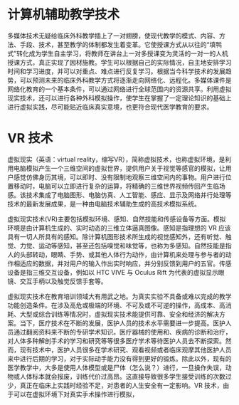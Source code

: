 # 计算机辅助教学技术

多媒体技术无疑给临床外科教学插上了一对翅膀，使现代教学的模式、内容、方法、手段、技术，甚至教学的体制都发生着变革。它使授课方式从以往的“填鸭式”转化成为学生自主学习，将教师在讲台上一对多授课变为灵活的一对一的人机授课方式，真正实现了因材施教。学生可以根据自己的实际情况，自主地安排学习时间和学习进度，并可以对重点、难点进行反复学习。根据当今科学技术的发展趋势，可以预测未来的临床外科教学方式将逐渐走向网络化、远程化。多媒体课件是网络化教育的一个基本条件，可以通过网络进行全球范围内的资源共享。利用虚拟现实技术，还可以进行各种外科模拟操作，使学生在掌握了一定理论知识的基础上进行虚拟实践，尽可能贴近临床真实意境，也更符合现代医学教育的要求。

# VR 技术

虚拟现实（英语：virtual reality，缩写VR），简称虚拟技术，也称虚拟环境，是利用电脑模拟产生一个三维空间的虚拟世界，提供用户关于视觉等感官的模拟，让用户感觉仿佛身历其境，可以即时、没有限制地观察三维空间内的事物。用户进行位置移动时，电脑可以立即进行复杂的运算，将精确的三维世界视频传回产生临场感。该技术集成了电脑图形、电脑仿真、人工智能、感应、显示及网络并行处理等技术的最新发展成果，是一种由电脑技术辅助生成的高技术模拟系统。

虚拟现实技术(VR)主要包括模拟环境、感知、自然技能和传感设备等方面。模拟环境是由计算机生成的、实时动态的三维立体逼真图像。感知是指理想的 VR 应该具有一切人所具有的感知。除计算机图形技术所生成的视觉感知外，还有听觉、触觉、力觉、运动等感知，甚至还包括嗅觉和味觉等，也称为多感知。自然技能是指人的头部转动，眼睛、手势、或其他人体行为动作，由计算机来处理与参与者的动作相适应的数据，并对用户的输入作出实时响应，并分别反馈到用户的五官。传感设备是指三维交互设备，例如以 HTC VIVE 与 Oculus Rift 为代表的虚拟显示眼镜、交互手柄以及触觉反馈手套等。

<!-- 虚拟现实技术在教育培训领域大有用武之地。为真实实验不具备或难以完成的教学功能创造条件。在涉及高危或极端的环境、不可及或不可逆的操作，高成本、高消耗、大型或综合训练等情况时，虚拟现实技术能提供可靠、安全和经济的实验项目。华东理工大学的G-Magic虚拟现实实验室，就是高校虚拟现实教学的一个范例。该实验室拥有CAVE洞穴式虚拟现实系统，可以把大学生设计的作品投影到墙面、天花板和地面上。比如，学生设计了一间淋浴房，他能利用这套系统把它展现在实验室里，和真实的淋浴房一样大小。营造出这种教学环境后，教师就能与学生更方便地交流各个环节的设计优劣，并随时做出修改。-->

<!-- 摘自游侠网 -->

虚拟现实技术在教育培训领域大有用武之地。为真实实验不具备或难以完成的教学功能创造条件。在涉及高危或极端的环境、不可及或不可逆的操作，高成本、高消耗、大型或综合训练等情况时，虚拟现实技术能提供可靠、安全和经济的解决方案。当下，医疗技术在不断的发展，医护人员的技术水平需要进一步提高。医护人员通过翻阅资料来不断的专研学术知识。医疗器械的使用和、疾病的诊断和治疗，对人体多种解剖手术的学习和研究等等很多医疗学术等待医护人员去不断探索。然而，现有技术中，医护人员很多在学术研究、观看视频或者临床观摩其他医护人员来中进行后期的学习，对于实际动手能力没有得到更好的锻炼。除此以外，现有的医学教学中，大多是使用人体模型或是尸体（怎么说？）进行，一旦操作失误，动物或人体标本就会报废，训练代价过高昂。这直接导致很多学生接受训练的次数过少，真正在临床上实践时经验不足，对患者的人生安全有一定影响。VR 技术，由于可以在虚拟环境下对真实手术操作进行模拟，
